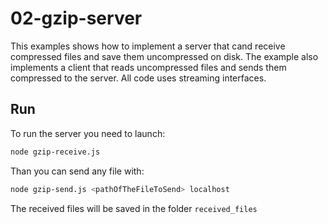 # 02-gzip-server

This examples shows how to implement a server that cand receive compressed files and save them uncompressed on disk. The example also implements a client that reads uncompressed files and sends them compressed to the server. All code uses streaming interfaces.

## Run

To run the server you need to launch:

```bash
node gzip-receive.js
```

Than you can send any file with:

```bash
node gzip-send.js <pathOfTheFileToSend> localhost
```

The received files will be saved in the folder `received_files`